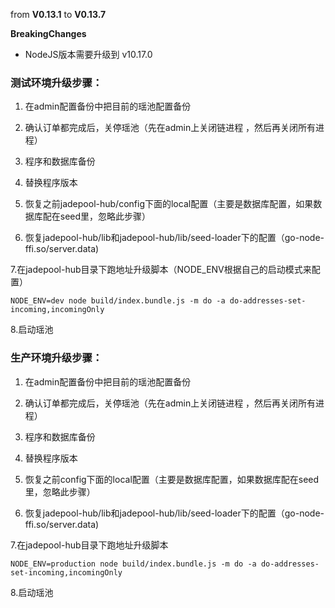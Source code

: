 from **V0.13.1** to **V0.13.7**

**BreakingChanges**
- NodeJS版本需要升级到 v10.17.0

### 测试环境升级步骤：

1. 在admin配置备份中把目前的瑶池配置备份

2. 确认订单都完成后，关停瑶池（先在admin上关闭链进程
，然后再关闭所有进程）

3. 程序和数据库备份

4. 替换程序版本

5. 恢复之前jadepool-hub/config下面的local配置（主要是数据库配置，如果数据库配在seed里，忽略此步骤）

6. 恢复jadepool-hub/lib和jadepool-hub/lib/seed-loader下的配置（go-node-ffi.so/server.data) 
   
7.在jadepool-hub目录下跑地址升级脚本（NODE_ENV根据自己的启动模式来配置）

    NODE_ENV=dev node build/index.bundle.js -m do -a do-addresses-set-incoming,incomingOnly
    
8.启动瑶池


### 生产环境升级步骤：

1. 在admin配置备份中把目前的瑶池配置备份

2. 确认订单都完成后，关停瑶池（先在admin上关闭链进程
，然后再关闭所有进程）

3. 程序和数据库备份

4. 替换程序版本

5. 恢复之前config下面的local配置（主要是数据库配置，如果数据库配在seed里，忽略此步骤）

6. 恢复jadepool-hub/lib和jadepool-hub/lib/seed-loader下的配置（go-node-ffi.so/server.data) 
   
7.在jadepool-hub目录下跑地址升级脚本

    NODE_ENV=production node build/index.bundle.js -m do -a do-addresses-set-incoming,incomingOnly
    
8.启动瑶池
